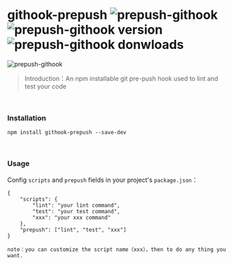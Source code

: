 # githook-prepush ![prepush-githook](https://david-dm.org/mytcer/prepush-githook.png)&nbsp;![prepush-githook version](https://badge.fury.io/js/prepush-githook.svg)&nbsp;![prepush-githook donwloads](http://img.shields.io/npm/dm/prepush-githook.svg)

![prepush-githook](https://nodei.co/npm/prepush-githook.png?stars&downloads)

> Introduction：An npm installable git pre-push hook used to lint and test your code

<br>

### Installation

	npm install githook-prepush --save-dev

<br>

### Usage

Config `scripts` and `prepush` fields in your project's `package.json`：

	{
		"scripts": {
			"lint": "your lint command",
			"test": "your test command",
			"xxx": "your xxx command"
		},
		"prepush": ["lint", "test", "xxx"]
	}

	note：you can customize the script name（xxx），then to do any thing you want.

	




